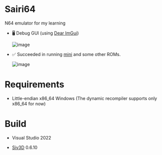 # Sairi64
N64 emulator for my learning

- 🖥️ Debug GUI (using [Dear ImGui](https://github.com/ocornut/imgui))

    ![image](https://github.com/sashi0034/Sairi64/assets/82739042/410ac1c7-e0eb-450a-9f7f-7dec7c4e349c)

- ✅ Succeeded in running [mini](https://github.com/wermipls/mimi) and some other ROMs.
 
    ![image](https://github.com/sashi0034/Sairi64/assets/82739042/ab7dd423-37bf-4c78-8d6c-bce57a764d74)

# Requirements

- Little-endian x86_64 Windows (The dynamic recompiler supports only x86_64 for now)

# Build

- Visual Studio 2022

- [Siv3D](https://github.com/Siv3D/OpenSiv3D) 0.6.10
